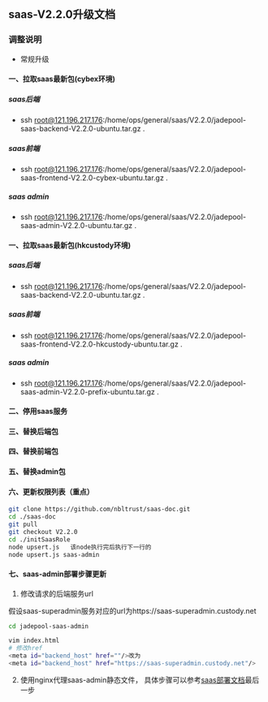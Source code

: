## saas-V2.2.0升级文档
### 调整说明
- 常规升级      
#### 一、拉取saas最新包(cybex环境)
##### saas后端
- ssh root@121.196.217.176:/home/ops/general/saas/V2.2.0/jadepool-saas-backend-V2.2.0-ubuntu.tar.gz .
##### saas前端
- ssh root@121.196.217.176:/home/ops/general/saas/V2.2.0/jadepool-saas-frontend-V2.2.0-cybex-ubuntu.tar.gz .
##### saas admin
- ssh root@121.196.217.176:/home/ops/general/saas/V2.2.0/jadepool-saas-admin-V2.2.0-ubuntu.tar.gz .
#### 一、拉取saas最新包(hkcustody环境)
##### saas后端
- ssh root@121.196.217.176:/home/ops/general/saas/V2.2.0/jadepool-saas-backend-V2.2.0-ubuntu.tar.gz .
##### saas前端
- ssh root@121.196.217.176:/home/ops/general/saas/V2.2.0/jadepool-saas-frontend-V2.2.0-hkcustody-ubuntu.tar.gz .
##### saas admin
- ssh root@121.196.217.176:/home/ops/general/saas/V2.2.0/jadepool-saas-admin-V2.2.0-prefix-ubuntu.tar.gz .
#### 二、停用saas服务
#### 三、替换后端包
#### 四、替换前端包
#### 五、替换admin包
#### 六、更新权限列表（重点）
```bash
git clone https://github.com/nbltrust/saas-doc.git
cd ./saas-doc
git pull
git checkout V2.2.0
cd ./initSaasRole
node upsert.js   该node执行完后执行下一行的
node upsert.js saas-admin

```
#### 七、saas-admin部署步骤更新

1. 修改请求的后端服务url

假设saas-superadmin服务对应的url为https://saas-superadmin.custody.net
```bash
cd jadepool-saas-admin

vim index.html
# 修改href
<meta id="backend_host" href=""/>改为
<meta id="backend_host" href="https://saas-superadmin.custody.net"/>
```

2. 使用nginx代理saas-admin静态文件， 具体步骤可以参考[saas部署文档](https://github.com/nbltrust/saas-doc/blob/master/Chinese/saas%E9%83%A8%E7%BD%B2%E6%96%87%E6%A1%A3.md)最后一步
